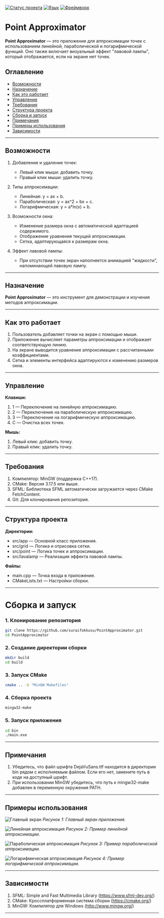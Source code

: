 [![Статус проекта](https://img.shields.io/badge/Статус-Завершен-brightgreen?style=for-the-badge)](https://github.com/yourusername/PointApproximator)
[![Язык](https://img.shields.io/badge/Язык-C++-orange?style=for-the-badge)](https://en.wikipedia.org/wiki/C%2B%2B)
[![Фреймворк](https://img.shields.io/badge/Фреймворк-SFML-red?style=for-the-badge)](https://www.sfml-dev.org/)
# Point Approximator

**Point Approximator** — это приложение для аппроксимации точек с использованием линейной, параболической и логарифмической функций. Оно также включает визуальный эффект "лавовой лампы", который отображается, если на экране нет точек.

## Оглавление

- [Возможности](#возможности)
- [Назначение](#назначение)
- [Как это работает](#как-это-работает)
- [Управление](#управление)
- [Требования](#требования)
- [Структура проекта](#структура-проекта)
- [Сборка и запуск](#сборка-и-запуск)
- [Примечания](#примечания)
- [Примеры использования](#примеры-использования)
- [Зависимости](#зависимости)
---

## Возможности

1. Добавление и удаление точек:
   - Левый клик мыши: добавить точку.
   - Правый клик мыши: удалить точку.

2. Типы аппроксимации:
   - Линейная: y = ax + b.
   - Параболическая: y = ax^2 + bx + c.
   - Логарифмическая: y = a*ln(x) + b.

3. Возможности окна:
   - Изменение размера окна с автоматической адаптацией содержимого.
   - Отображение уравнения текущей аппроксимации.
   - Сетка, адаптирующаяся к размерам окна.

4. Эффект лавовой лампы:
   - При отсутствии точек экран наполняется анимацией "жидкости", напоминающей лавовую лампу.

---

## Назначение

**Point Approximator** — это инструмент для демонстрации и изучения методов аппроксимации. 

---

## Как это работает

1. Пользователь добавляет точки на экран с помощью мыши.
2. Приложение вычисляет параметры аппроксимации и отображает соответствующую линию.
3. На экране выводится уравнение аппроксимации с рассчитанными коэффициентами.
4. Сетка и элементы интерфейса адаптируются к изменению размеров окна.

---

## Управление

**Клавиши:**
1. 1 — Переключение на линейную аппроксимацию.
2. 2 — Переключение на параболическую аппроксимацию.
3. 3 — Переключение на логарифмическую аппроксимацию.
4. C — Очистка всех точек.

**Мышь:**
1. Левый клик: добавить точку.
2. Правый клик: удалить точку.

---

## Требования

1. Компилятор: MinGW (поддержка C++17).
2. CMake: Версия 3.17.5 или выше.
3. SFML: Библиотека SFML автоматически загружается через CMake FetchContent.
4. Git: Для клонирования репозитория.

---

## Структура проекта

**Директории:**
- src/app — Основной класс приложения.
- src/grid — Логика и отрисовка сетки.
- src/point — Логика точек и аппроксимации.
- src/lavalamp — Реализация эффекта лавовой лампы.

**Файлы:**
- main.cpp — Точка входа в приложение.
- CMakeLists.txt — Настройки сборки.

---

# Сборка и запуск

### 1. Клонирование репозитория
```bash
git clone https://github.com/suraifokkusu/PointApproximator.git
cd PointApproximator
```

### 2. Создание директории сборки
```bash
mkdir build
cd build
```

### 3. Запуск CMake
```bash
cmake .. -G "MinGW Makefiles"
```

### 4. Сборка проекта
```bash
mingw32-make
```

### 5. Запуск приложения
```bash
cd bin
./main.exe
```

---

## Примечания

1. Убедитесь, что файл шрифта DejaVuSans.ttf находится в директории bin рядом с исполняемым файлом. Если его нет, замените путь в коде на доступный шрифт.
2. При использовании MinGW убедитесь, что путь к mingw32-make добавлен в переменную окружения PATH.

---

## Примеры использования

![Главный экран](img/main.png)
*Рисунок 1: Главный экран приложения.*

![Линейная аппроксимация](img/linear.png)
*Рисунок 2: Пример линейной аппроксимации.*

![Параболическая аппроксимация](img/parabolic.png)
*Рисунок 3: Пример параболической аппроксимации.*

![Логарифмическая аппроксимация](img/logarithmic.png)
*Рисунок 4: Пример логарифмической аппроксимации.*

---

## Зависимости

1. SFML: Simple and Fast Multimedia Library (https://www.sfml-dev.org/)
2. CMake: Кроссплатформенная система сборки (https://cmake.org/)
3. MinGW: Компилятор для Windows (http://www.mingw.org/)

---

